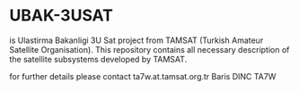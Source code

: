 <H1>UBAK-3USAT</H1>
is Ulastirma Bakanligi 3U Sat project from TAMSAT (Turkish Amateur Satellite Organisation).
This repository contains all necessary description of the satellite subsystems developed by TAMSAT.

for further details please contact ta7w.at.tamsat.org.tr
Baris DINC
TA7W

